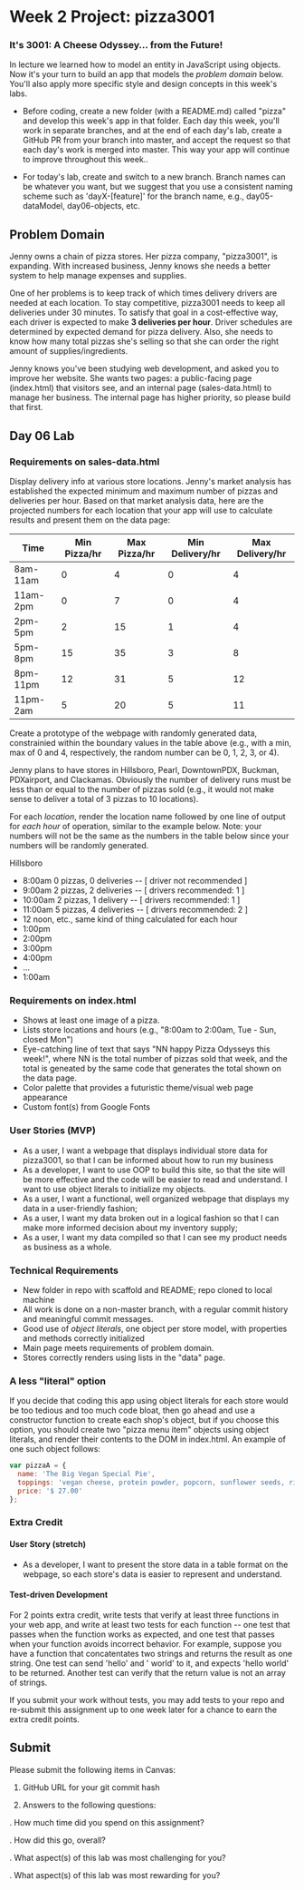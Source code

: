 # Week 2 Project: pizza3001

### It's 3001: A Cheese Odyssey... from the Future!

In lecture we learned how to model an entity in JavaScript using objects. Now it's your turn to build an app that models the *problem domain* below. You'll also apply more specific style and design concepts in this week's labs.

* Before coding, create a new folder (with a README.md) called "pizza" and develop this week's app in that folder. Each day this week, you'll work in separate branches, and at the end of each day's lab, create a GitHub PR from your branch into master, and accept the request so that each day's work is merged into master. This way your app will continue to improve throughout this week..

* For today's lab, create and switch to a new branch. Branch names can be whatever you want, but we suggest that you use a consistent naming scheme such as 'dayX-[feature]' for the branch name, e.g., day05-dataModel, day06-objects, etc.

## Problem Domain

Jenny owns a chain of pizza stores. Her pizza company, &quot;pizza3001&quot;, is expanding. With increased business, Jenny knows she needs a better system to help manage expenses and supplies.

One of her problems is to keep track of which times delivery drivers are needed at each location. To stay competitive, pizza3001 needs to keep all deliveries under 30 minutes. To satisfy that goal in a cost-effective way, each driver is expected to make **3 deliveries per hour**. Driver schedules are determined by expected demand for pizza delivery. Also, she needs to know how many total pizzas she's selling so that she can order the right amount of supplies/ingredients.

Jenny knows you've been studying web development, and asked you to improve her website. She wants two pages: a public-facing page (index.html) that visitors see, and an internal page (sales-data.html) to manage her business. The internal page has higher priority, so please build that first.

## Day 06 Lab

### Requirements on sales-data.html
Display delivery info at various store locations. Jenny's market analysis has established the expected minimum and maximum number of pizzas and deliveries per hour.  Based on that market analysis data, here are the projected numbers for each location that your app will use to calculate results and present them on the data page:

| Time  | Min Pizza/hr  | Max Pizza/hr | Min Delivery/hr | Max Delivery/hr  |
|---|---|---|---|---|
| 8am-11am  | 0  | 4  | 0 | 4 |
| 11am-2pm  | 0  | 7  | 0 | 4 |
| 2pm-5pm  | 2  | 15  | 1 | 4 |
| 5pm-8pm  | 15  | 35  | 3 | 8 |
| 8pm-11pm  | 12  | 31  | 5 | 12 |
| 11pm-2am  | 5  | 20  | 5 | 11 |   

Create a prototype of the webpage with randomly generated data, constrainied within the boundary values in the table above (e.g., with a min, max of 0 and 4, respectively, the random number can be 0, 1, 2, 3, or 4).

Jenny plans to have stores in Hillsboro, Pearl, DowntownPDX, Buckman, PDXairport, and Clackamas. Obviously the number of delivery runs must be less than or equal to the number of pizzas sold (e.g., it would not make sense to deliver a total of 3 pizzas to 10 locations).

For each *location*, render the location name followed by one line of output for *each hour* of operation, similar to the example below. Note: your numbers will not be the same as the numbers in the table below since your numbers will be randomly generated.

Hillsboro
-  8:00am 0 pizzas, 0 deliveries -- [ driver not recommended ]
-  9:00am 2 pizzas, 2 deliveries -- [ drivers recommended: 1 ]
- 10:00am 2 pizzas, 1 delivery -- [ drivers recommended:   1 ]
- 11:00am 5 pizzas, 4 deliveries -- [ drivers recommended: 2 ]
- 12 noon, etc., same kind of thing calculated for each hour
- 1:00pm
- 2:00pm
- 3:00pm
- 4:00pm
- ...
- 1:00am

### Requirements on index.html
- Shows at least one image of a pizza.
- Lists store locations and hours (e.g., "8:00am to 2:00am, Tue - Sun, closed Mon")
- Eye-catching line of text that says &quot;NN happy Pizza Odysseys this week!&quot;, where NN is the total number of pizzas sold that week, and the total is geneated by the same code that generates the total shown on the data page.
- Color palette that provides a futuristic theme/visual web page appearance
- Custom font(s) from Google Fonts

### User Stories (MVP)
- As a user, I want a webpage that displays individual store data for pizza3001, so that I can be informed about how to run my business
- As a developer, I want to use OOP to build this site, so that the site will be more effective and the code will be easier to read and understand. I want to use object literals to initialize my objects.
- As a user, I want a functional, well organized webpage that displays my data in a user-friendly fashion;
- As a user, I want my data broken out in a logical fashion so that I can make more informed decision about my inventory supply;
- As a user, I want my data compiled so that I can see my product needs as business as a whole.

### Technical Requirements
- New folder in repo with scaffold and README; repo cloned to local machine
- All work is done on a non-master branch, with a regular commit history and meaningful commit messages.
- Good use of *object literals*, one object per store model, with properties and methods correctly initialized
- Main page meets requirements of problem domain.
- Stores correctly renders using lists in the &quot;data&quot; page.

### A less "literal" option
If you decide that coding this app using object literals for each store would be too tedious and too much code bloat, then go ahead and use a constructor function to create each shop's object, but if you choose this option, you should create two "pizza menu item" objects using object literals, and render their contents to the DOM in index.html. An example of one such object follows:

```javascript
var pizzaA = {
  name: 'The Big Vegan Special Pie',
  toppings: 'vegan cheese, protein powder, popcorn, sunflower seeds, rice milk',
  price: '$ 27.00'
};
```

### Extra Credit

#### User Story (stretch)
 - As a developer, I want to present the store data in a table format on the webpage, so each store's data is easier to represent and understand.

#### Test-driven Development
For 2 points extra credit, write tests that verify at least three functions in your web app, and write at least two tests for each function -- one test that passes when the function works as expected, and one test that passes when your function avoids incorrect behavior. For example, suppose you have a function that concatentates two strings and returns the result as one string. One test can send 'hello' and ' world' to it, and expects 'hello world' to be returned. Another test can verify that the return value is not an array of strings.

If you submit your work without tests, you may add tests to your repo and re-submit this assignment up to one week later for a chance to earn the extra credit points.

## Submit

Please submit the following items in Canvas:

1. GitHub URL for your git commit hash

2. Answers to the following questions:

  . How much time did you spend on this assignment?

  . How did this go, overall?

  . What aspect(s) of this lab was most challenging for you?

  . What aspect(s) of this lab was most rewarding for you?
